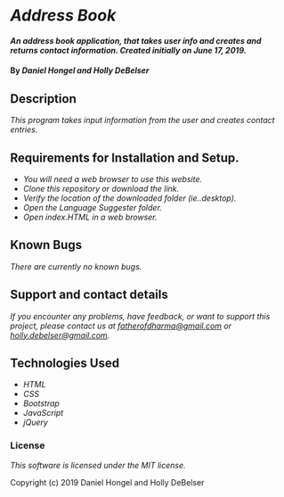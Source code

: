 # _Address Book_

#### _An address book application, that takes user info and creates and returns contact information. Created initially on June 17, 2019._

#### By _**Daniel Hongel and Holly DeBelser**_

## Description

_This program takes input information from the user and creates contact entries._

## Requirements for Installation and Setup.

* _You will need a web browser to use this website._
* _Clone this repository or download the link._
* _Verify the location of the downloaded folder (ie..desktop)._
* _Open the Language Suggester folder._
* _Open index.HTML in a web browser._

## Known Bugs

_There are currently no known bugs._

## Support and contact details

_If you encounter any problems, have feedback, or want to support this project, please contact us at fatherofdharma@gmail.com or holly.debelser@gmail.com._

## Technologies Used

* _HTML_
* _CSS_
* _Bootstrap_
* _JavaScript_
* _jQuery_

### License

*This software is licensed under the MIT license.*

Copyright (c) 2019 Daniel Hongel and Holly DeBelser
